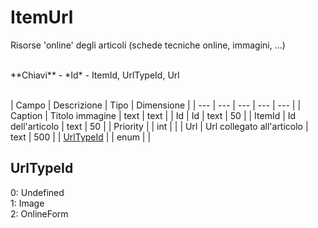 # ItemUrl

Risorse 'online' degli articoli (schede tecniche online, immagini, ...)

<br>
**Chiavi**
- *Id*
- ItemId, UrlTypeId, Url
<br><br>

| Campo | Descrizione | Tipo | Dimensione | 
| --- | --- | --- | --- | --- |
| Caption | Titolo immagine | text | text |
| Id | Id | text | 50 |
| ItemId | Id dell'articolo | text | 50 |
| Priority |  | int |  |
| Url | Url collegato all'articolo | text | 500 |
| [UrlTypeId](#urltypeid) |  | enum |  |

UrlTypeId
---
0: Undefined<br>1: Image<br>2: OnlineForm

